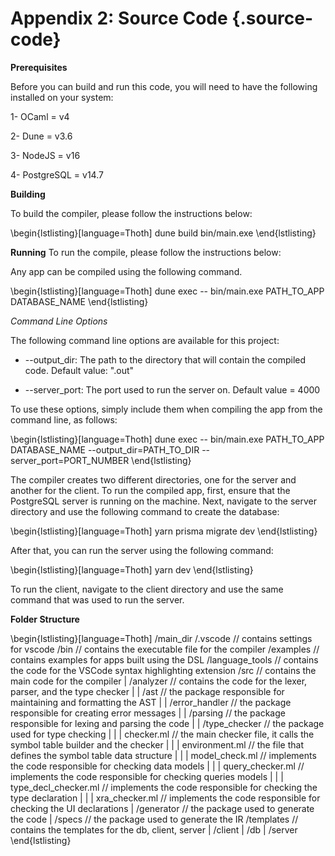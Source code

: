 # Appendix 2: Source Code {.source-code}

**Prerequisites**

Before you can build and run this code, you will need to have the following installed on your system:

1- OCaml = v4

2- Dune = v3.6

3- NodeJS = v16

4- PostgreSQL = v14.7

**Building**

To build the compiler, please follow the instructions below:

\begin{lstlisting}[language=Thoth]
dune build bin/main.exe
\end{lstlisting}

**Running**
To run the compile, please follow the instructions below:

Any app can be compiled using the following command.

\begin{lstlisting}[language=Thoth]
dune exec -- bin/main.exe PATH_TO_APP DATABASE_NAME
\end{lstlisting}

*Command Line Options*

The following command line options are available for this project:

- --output_dir: The path to the directory that will contain the compiled code. Default value: ".out"

- --server_port: The port used to run the server on. Default value = 4000

To use these options, simply include them when compiling the app from the command line, as follows:

\begin{lstlisting}[language=Thoth]
dune exec -- bin/main.exe PATH_TO_APP DATABASE_NAME --output_dir=PATH_TO_DIR --server_port=PORT_NUMBER
\end{lstlisting}

The compiler creates two different directories, one for the server and another for the client. To run the compiled app, first, ensure that the PostgreSQL server is running on the machine. Next, navigate to the server directory and use the following command to create the database:

\begin{lstlisting}[language=Thoth]
yarn prisma migrate dev
\end{lstlisting}

After that, you can run the server using the following command:

\begin{lstlisting}[language=Thoth]
yarn dev
\end{lstlisting}

To run the client, navigate to the client directory and use the same command that was used to run the server.

**Folder Structure**

\begin{lstlisting}[language=Thoth]
/main_dir
  /.vscode // contains settings for vscode
  /bin // contains the executable file for the compiler
  /examples // contains examples for apps built using the DSL
  /language_tools // contains the code for the VSCode syntax highlighting extension
  /src // contains the main code for the compiler
  |  /analyzer // contains the code for the lexer, parser, and the type checker
  |  |  /ast // the package responsible for maintaining and formatting the AST
  |  |  /error_handler // the package responsible for creating error messages
  |  |  /parsing // the package responsible for lexing and parsing the code
  |  |  /type_checker // the package used for type checking
  |  |  |  checker.ml // the main checker file, it calls the symbol table builder and the checker
  |  |  |  environment.ml // the file that defines the symbol table data structure
  |  |  |  model_check.ml // implements the code responsible for checking data models
  |  |  |  query_checker.ml // implements the code responsible for checking queries models
  |  |  |  type_decl_checker.ml // implements the code responsible for checking the type declaration
  |  |  |  xra_checker.ml // implements the code responsible for checking the UI declarations
  |  /generator // the package used to generate the code
  |  /specs // the package used to generate the IR
  /templates // contains the templates for the db, client, server
  |  /client
  |  /db
  |  /server
\end{lstlisting}
